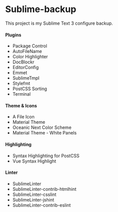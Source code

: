 # Sublime-backup

This project is my Sublime Text 3 configure backup.



#### Plugins

- Package Control
- AutoFileName
- Color Highlighter
- DocBlockr
- EditorConfig
- Emmet
- SublimeTmpl
- Stylefmt
- PostCSS Sorting
- Terminal



#### Theme & Icons

- A File Icon
- Material Theme
- Oceanic Next Color Scheme
- Material Theme - White Panels



#### Highlighting

- Syntax Highlighting for PostCSS
- Vue Syntax Highlight



#### Linter

- SublimeLinter
- SublimeLinter-contrib-htmlhint
- SublimeLinter-csslint
- SublimeLinter-jshint
- SublimeLinter-contrib-eslint
